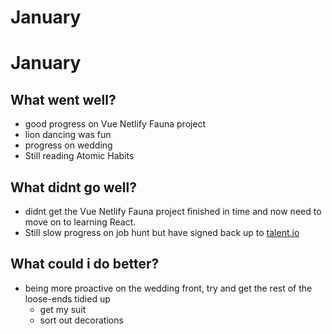 # January

# January

## What went well?

- good progress on Vue Netlify Fauna project
- lion dancing was fun
- progress on wedding
- Still reading Atomic Habits

## What didnt go well?

- didnt get the Vue Netlify Fauna project finished in time and now need to move on to learning React.
- Still slow progress on job hunt but have signed back up to [talent.io](http://talent.io/)

## What could i do better?

- being more proactive on the wedding front, try and get the rest of the loose-ends tidied up
    - get my suit
    - sort out decorations